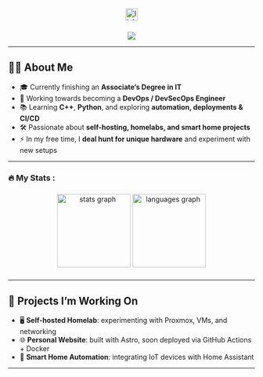 

###

<div align="center">
  <a href="https://www.linkedin.com/in/taylor-whitewood/" target="_blank">
    <img src="https://img.shields.io/static/v1?message=LinkedIn&logo=linkedin&label=&color=0077B5&logoColor=white&labelColor=&style=for-the-badge" height="25" alt="linkedin logo"  />
  </a>
</div>

###

<div align="center">
  <img src="https://visitor-badge.laobi.icu/badge?page_id=whitezom7.whitezom7&"  />
</div>

---

## 👩‍💻 About Me
- 🎓 Currently finishing an **Associate’s Degree in IT**  
- 🎯 Working towards becoming a **DevOps / DevSecOps Engineer**  
- 📚 Learning **C++**, **Python**, and exploring **automation, deployments & CI/CD**  
- 🛠️ Passionate about **self-hosting, homelabs, and smart home projects**  
- ⚡ In my free time, I **deal hunt for unique hardware** and experiment with new setups  

---

<h3 align="left">🔥   My Stats :</h3>

###

<div align="center">
  <img src="https://github-readme-stats.vercel.app/api?username=whitezom7&hide_title=false&hide_rank=false&show_icons=true&include_all_commits=true&count_private=true&disable_animations=false&theme=dracula&locale=en&hide_border=false&order=1" height="150" alt="stats graph"  />
  <img src="https://github-readme-stats.vercel.app/api/top-langs?username=whitezom7&locale=en&hide_title=false&layout=compact&card_width=320&langs_count=5&theme=dracula&hide_border=false&order=2" height="150" alt="languages graph"  />
</div>

###

---

## 🚀 Projects I’m Working On
- 🖥️ **Self-hosted Homelab**: experimenting with Proxmox, VMs, and networking  
- 🌐 **Personal Website**: built with Astro, soon deployed via GitHub Actions + Docker  
- 🏡 **Smart Home Automation**: integrating IoT devices with Home Assistant  

---
